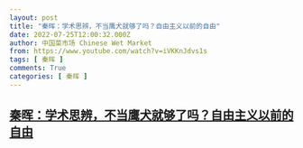 ```yaml
---
layout: post
title: "秦晖：学术思辨，不当鹰犬就够了吗？自由主义以前的自由"
date: 2022-07-25T12:00:32.000Z
author: 中国菜市场 Chinese Wet Market
from: https://www.youtube.com/watch?v=iVKKnJdvs1s
tags: [ 秦晖 ]
comments: True
categories: [ 秦晖 ]
---
```

<!--1658750432000-->
[秦晖：学术思辨，不当鹰犬就够了吗？自由主义以前的自由](https://www.youtube.com/watch?v=iVKKnJdvs1s)
------

<div>

</div>
